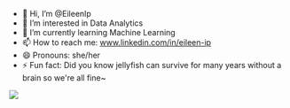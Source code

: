 - 👋 Hi, I’m @EileenIp
- 👀 I’m interested in Data Analytics
- 🌱 I’m currently learning Machine Learning
- 📫 How to reach me: www.linkedin.com/in/eileen-ip
- 😄 Pronouns: she/her
- ⚡ Fun fact: Did you know jellyfish can survive for many years without a brain so we're all fine~

![](https://komarev.com/ghpvc/?username=EileenIp&style=flat-square)

<!---
EileenIp/EileenIp is a ✨ special ✨ repository because its `README.md` (this file) appears on your GitHub profile.
You can click the Preview link to take a look at your changes.
--->
